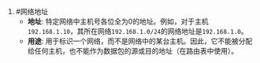 1. #网络地址 
	- **地址**: 特定网络中主机号各位全为0的地址。例如，对于主机`192.168.1.10`，其所在网络`192.168.1.0/24`的网络地址是`192.168.1.0`。
    *   **用途**: 用于标识一个网络，而不是网络中的某台主机。因此，它不能被分配给任何主机，也不能作为数据包的源或目的地址（在路由表中使用）。
